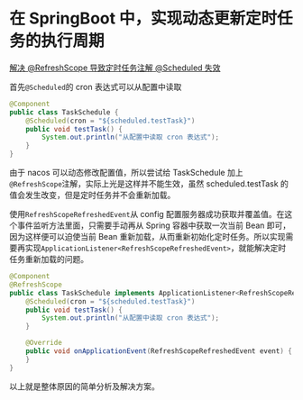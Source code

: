 # 在 SpringBoot 中，实现动态更新定时任务的执行周期

[解决 @RefreshScope 导致定时任务注解 @Scheduled 失效](https://blog.csdn.net/u012410733/article/details/125985361)

首先`@Scheduled`的 cron 表达式可以从配置中读取

```java
@Component
public class TaskSchedule {
    @Scheduled(cron = "${scheduled.testTask}")
    public void testTask() {
        System.out.println("从配置中读取 cron 表达式");
    }
}
```

由于 nacos 可以动态修改配置值，所以尝试给 TaskSchedule 加上`@RefreshScope`注解，实际上光是这样并不能生效，虽然 scheduled.testTask 的值会发生改变，但是定时任务并不会重新加载。

使用`RefreshScopeRefreshedEvent`从 config 配置服务器成功获取并覆盖值。在这个事件监听方法里面，只需要手动再从 Spring 容器中获取一次当前 Bean 即可，因为这样便可以迫使当前 Bean 重新加载，从而重新初始化定时任务。所以实现需要再实现`ApplicationListener<RefreshScopeRefreshedEvent>`，就能解决定时任务重新加载的问题。

```java
@Component
@RefreshScope
public class TaskSchedule implements ApplicationListener<RefreshScopeRefreshedEvent> {
    @Scheduled(cron = "${scheduled.testTask}")
    public void testTask() {
        System.out.println("从配置中读取 cron 表达式");
    }

    @Override
    public void onApplicationEvent(RefreshScopeRefreshedEvent event) {
    }
}
```

以上就是整体原因的简单分析及解决方案。
